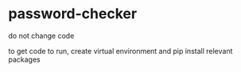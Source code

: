 # password-checker
do not change code

to get code to run, create virtual environment and pip install relevant packages
